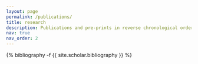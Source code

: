 ```yaml
---
layout: page
permalink: /publications/
title: research
description: Publications and pre-prints in reverse chronological order.
nav: true
nav_order: 2
---
```

<!-- _pages/publications.md -->
<div class="publications">

{% bibliography -f {{ site.scholar.bibliography }} %}

</div>
